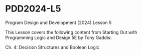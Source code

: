 # PDD2024-L5
Program Design and Development (2024) Lesson 5

This Lesson covers the following content from Starting Out with Programming Logic and Design 5E by Tony Gaddis:

Ch. 4: Decision Structures and Boolean Logic
